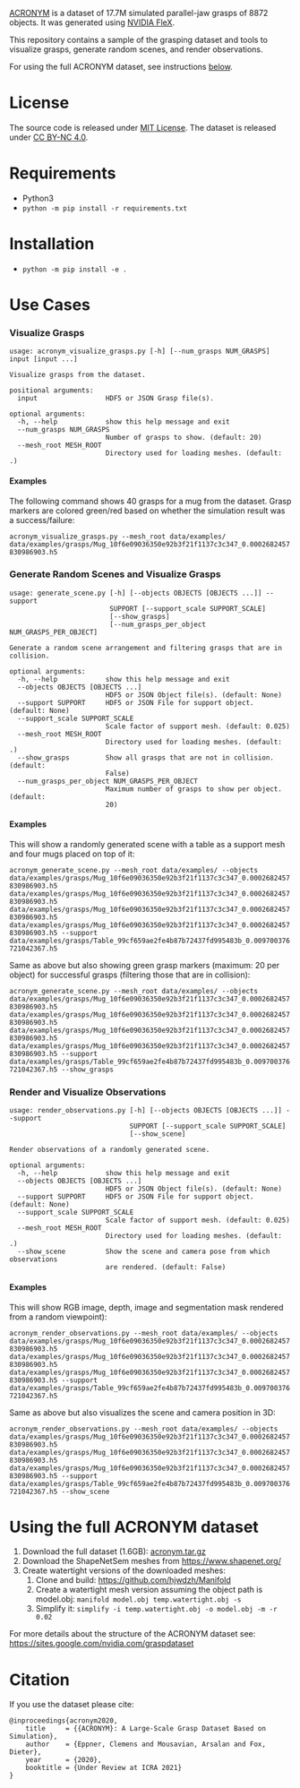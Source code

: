 [ACRONYM](https://sites.google.com/view/graspdataset) is a dataset of 17.7M simulated parallel-jaw grasps of 8872 objects. It was generated using [NVIDIA FleX](https://developer.nvidia.com/flex).

This repository contains a sample of the grasping dataset and tools to visualize grasps, generate random scenes, and render observations.

For using the full ACRONYM dataset, see instructions [below](#using-the-full-acronym-dataset).

# License
The source code is released under [MIT License](LICENSE). The dataset is released under [CC BY-NC 4.0](https://creativecommons.org/licenses/by-nc/4.0/legalcode).

# Requirements
* Python3
* `python -m pip install -r requirements.txt`

# Installation
* `python -m pip install -e .`

# Use Cases

### Visualize Grasps
```
usage: acronym_visualize_grasps.py [-h] [--num_grasps NUM_GRASPS] input [input ...]

Visualize grasps from the dataset.

positional arguments:
  input                 HDF5 or JSON Grasp file(s).

optional arguments:
  -h, --help            show this help message and exit
  --num_grasps NUM_GRASPS
                        Number of grasps to show. (default: 20)
  --mesh_root MESH_ROOT
                        Directory used for loading meshes. (default: .)
```

#### Examples
The following command shows 40 grasps for a mug from the dataset. Grasp markers are colored green/red based on whether the simulation result was a success/failure:

`acronym_visualize_grasps.py --mesh_root data/examples/ data/examples/grasps/Mug_10f6e09036350e92b3f21f1137c3c347_0.0002682457830986903.h5`

### Generate Random Scenes and Visualize Grasps
```
usage: generate_scene.py [-h] [--objects OBJECTS [OBJECTS ...]] --support
                         SUPPORT [--support_scale SUPPORT_SCALE]
                         [--show_grasps]
                         [--num_grasps_per_object NUM_GRASPS_PER_OBJECT]

Generate a random scene arrangement and filtering grasps that are in
collision.

optional arguments:
  -h, --help            show this help message and exit
  --objects OBJECTS [OBJECTS ...]
                        HDF5 or JSON Object file(s). (default: None)
  --support SUPPORT     HDF5 or JSON File for support object. (default: None)
  --support_scale SUPPORT_SCALE
                        Scale factor of support mesh. (default: 0.025)
  --mesh_root MESH_ROOT
                        Directory used for loading meshes. (default: .)
  --show_grasps         Show all grasps that are not in collision. (default:
                        False)
  --num_grasps_per_object NUM_GRASPS_PER_OBJECT
                        Maximum number of grasps to show per object. (default:
                        20)
```

#### Examples
This will show a randomly generated scene with a table as a support mesh and four mugs placed on top of it:

`acronym_generate_scene.py --mesh_root data/examples/ --objects data/examples/grasps/Mug_10f6e09036350e92b3f21f1137c3c347_0.0002682457830986903.h5 data/examples/grasps/Mug_10f6e09036350e92b3f21f1137c3c347_0.0002682457830986903.h5 data/examples/grasps/Mug_10f6e09036350e92b3f21f1137c3c347_0.0002682457830986903.h5 data/examples/grasps/Mug_10f6e09036350e92b3f21f1137c3c347_0.0002682457830986903.h5 --support data/examples/grasps/Table_99cf659ae2fe4b87b72437fd995483b_0.009700376721042367.h5`

Same as above but also showing green grasp markers (maximum: 20 per object) for successful grasps (filtering those that are in collision):

`acronym_generate_scene.py --mesh_root data/examples/ --objects data/examples/grasps/Mug_10f6e09036350e92b3f21f1137c3c347_0.0002682457830986903.h5 data/examples/grasps/Mug_10f6e09036350e92b3f21f1137c3c347_0.0002682457830986903.h5 data/examples/grasps/Mug_10f6e09036350e92b3f21f1137c3c347_0.0002682457830986903.h5 data/examples/grasps/Mug_10f6e09036350e92b3f21f1137c3c347_0.0002682457830986903.h5 --support data/examples/grasps/Table_99cf659ae2fe4b87b72437fd995483b_0.009700376721042367.h5 --show_grasps`

### Render and Visualize Observations
```
usage: render_observations.py [-h] [--objects OBJECTS [OBJECTS ...]] --support
                              SUPPORT [--support_scale SUPPORT_SCALE]
                              [--show_scene]

Render observations of a randomly generated scene.

optional arguments:
  -h, --help            show this help message and exit
  --objects OBJECTS [OBJECTS ...]
                        HDF5 or JSON Object file(s). (default: None)
  --support SUPPORT     HDF5 or JSON File for support object. (default: None)
  --support_scale SUPPORT_SCALE
                        Scale factor of support mesh. (default: 0.025)
  --mesh_root MESH_ROOT
                        Directory used for loading meshes. (default: .)
  --show_scene          Show the scene and camera pose from which observations
                        are rendered. (default: False)
```

#### Examples
This will show RGB image, depth, image and segmentation mask rendered from a random viewpoint):

`acronym_render_observations.py --mesh_root data/examples/ --objects data/examples/grasps/Mug_10f6e09036350e92b3f21f1137c3c347_0.0002682457830986903.h5 data/examples/grasps/Mug_10f6e09036350e92b3f21f1137c3c347_0.0002682457830986903.h5 data/examples/grasps/Mug_10f6e09036350e92b3f21f1137c3c347_0.0002682457830986903.h5 --support data/examples/grasps/Table_99cf659ae2fe4b87b72437fd995483b_0.009700376721042367.h5`

Same as above but also visualizes the scene and camera position in 3D:

`acronym_render_observations.py --mesh_root data/examples/ --objects data/examples/grasps/Mug_10f6e09036350e92b3f21f1137c3c347_0.0002682457830986903.h5 data/examples/grasps/Mug_10f6e09036350e92b3f21f1137c3c347_0.0002682457830986903.h5 data/examples/grasps/Mug_10f6e09036350e92b3f21f1137c3c347_0.0002682457830986903.h5 --support data/examples/grasps/Table_99cf659ae2fe4b87b72437fd995483b_0.009700376721042367.h5 --show_scene`


# Using the full ACRONYM dataset

1. Download the full dataset (1.6GB): [acronym.tar.gz](https://drive.google.com/file/d/1OjykLD9YmnFdfYpH2qO8yBo-I-22vKwu/view?usp=sharing)
2. Download the ShapeNetSem meshes from https://www.shapenet.org/
3. Create watertight versions of the downloaded meshes:
   1. Clone and build: https://github.com/hjwdzh/Manifold
   2. Create a watertight mesh version assuming the object path is model.obj: `manifold model.obj temp.watertight.obj -s`
   3. Simplify it: `simplify -i temp.watertight.obj -o model.obj -m -r 0.02`

For more details about the structure of the ACRONYM dataset see: https://sites.google.com/nvidia.com/graspdataset


# Citation
If you use the dataset please cite:
```
@inproceedings{acronym2020,
    title     = {{ACRONYM}: A Large-Scale Grasp Dataset Based on Simulation},
    author    = {Eppner, Clemens and Mousavian, Arsalan and Fox, Dieter},
    year      = {2020},
    booktitle = {Under Review at ICRA 2021}
}
```
